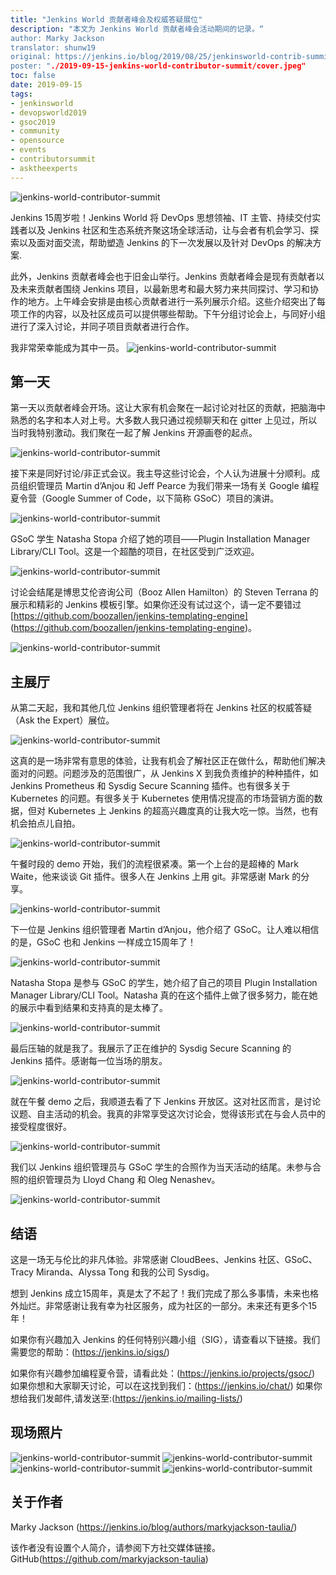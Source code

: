 ```yaml
---
title: "Jenkins World 贡献者峰会及权威答疑展位"
description: "本文为 Jenkins World 贡献者峰会活动期间的记录。“
author: Marky Jackson
translator: shunw19
original: https://jenkins.io/blog/2019/08/25/jenkinsworld-contrib-summit-ask-the-expert-booth/
poster: "./2019-09-15-jenkins-world-contributor-summit/cover.jpeg"
toc: false
date: 2019-09-15
tags:
- jenkinsworld
- devopsworld2019
- gsoc2019
- community
- opensource
- events
- contributorsummit
- asktheexperts
---
```


![jenkins-world-contributor-summit](cover.jpeg)

Jenkins 15周岁啦！Jenkins World 将 DevOps 思想领袖、IT 主管、持续交付实践者以及 Jenkins 社区和生态系统齐聚这场全球活动，让与会者有机会学习、探索以及面对面交流，帮助塑造 Jenkins 的下一次发展以及针对 DevOps 的解决方案.

此外，Jenkins 贡献者峰会也于旧金山举行。Jenkins 贡献者峰会是现有贡献者以及未来贡献者围绕 Jenkins 项目，以最新思考和最大努力来共同探讨、学习和协作的地方。上午峰会安排是由核心贡献者进行一系列展示介绍。这些介绍突出了每项工作的内容，以及社区成员可以提供哪些帮助。下午分组讨论会上，与同好小组进行了深入讨论，并同子项目贡献者进行合作。

我非常荣幸能成为其中一员。
![jenkins-world-contributor-summit](pass-card.jpeg)

## 第一天
第一天以贡献者峰会开场。这让大家有机会聚在一起讨论对社区的贡献，把脑海中熟悉的名字和本人对上号。大多数人我只通过视频聊天和在 gitter 上见过，所以当时我特别激动。我们聚在一起了解 Jenkins 开源画卷的起点。

![jenkins-world-contributor-summit](day-one-start.jpeg)

接下来是同好讨论/非正式会议。我主导这些讨论会，个人认为进展十分顺利。成员组织管理员 Martin d’Anjou 和 Jeff Pearce 为我们带来一场有关 Google 编程夏令营（Google Summer of Code，以下简称 GSoC）项目的演讲。

![jenkins-world-contributor-summit](talk.jpeg)

GSoC 学生 Natasha Stopa 介绍了她的项目——Plugin Installation Manager Library/CLI Tool。这是一个超酷的项目，在社区受到广泛欢迎。

![jenkins-world-contributor-summit](gsoc-student.jpeg)

讨论会结尾是博思艾伦咨询公司（Booz Allen Hamilton）的 Steven Terrana 的展示和精彩的 Jenkins 模板引擎。如果你还没有试过这个，请一定不要错过[https://github.com/boozallen/jenkins-templating-engine] (https://github.com/boozallen/jenkins-templating-engine)。

![jenkins-world-contributor-summit](slide.jpeg)

## 主展厅
从第二天起，我和其他几位 Jenkins 组织管理者将在 Jenkins 社区的权威答疑（Ask the Expert）展位。

![jenkins-world-contributor-summit](author-pic.png)

这真的是一场非常有意思的体验，让我有机会了解社区正在做什么，帮助他们解决面对的问题。问题涉及的范围很广，从 Jenkins X 到我负责维护的种种插件，如 Jenkins Prometheus 和  Sysdig Secure Scanning 插件。也有很多关于 Kubernetes 的问题。有很多关于 Kubernetes 使用情况提高的市场营销方面的数据，但对 Kubernetes 上 Jenkins 的超高兴趣度真的让我大吃一惊。当然，也有机会拍点儿自拍。

![jenkins-world-contributor-summit](pic.png)

午餐时段的 demo 开始，我们的流程很紧凑。第一个上台的是超棒的 Mark Waite，他来谈谈 Git 插件。很多人在 Jenkins 上用 git。非常感谢 Mark 的分享。

![jenkins-world-contributor-summit](presentation.jpg)

下一位是 Jenkins 组织管理者 Martin d’Anjou，他介绍了 GSoC。让人难以相信的是，GSoC 也和 Jenkins 一样成立15周年了！

![jenkins-world-contributor-summit](gsoc-presentation.jpeg)

Natasha Stopa 是参与 GSoC 的学生，她介绍了自己的项目 Plugin Installation Manager Library/CLI Tool。Natasha 真的在这个插件上做了很多努力，能在她的展示中看到结果和支持真的是太棒了。

![jenkins-world-contributor-summit](natasha.jpeg)

最后压轴的就是我了。我展示了正在维护的 Sysdig Secure Scanning 的 Jenkins 插件。感谢每一位当场的朋友。

![jenkins-world-contributor-summit](author-presentation.jpeg)

就在午餐 demo 之后，我顺道去看了下 Jenkins 开放区。这对社区而言，是讨论议题、自主活动的机会。我真的非常享受这次讨论会，觉得该形式在与会人员中的接受程度很好。

![jenkins-world-contributor-summit](jenkins-open-space.jpeg)

我们以 Jenkins 组织管理员与 GSoC 学生的合照作为当天活动的结尾。未参与合照的组织管理员为 Lloyd Chang 和 Oleg Nenashev。

![jenkins-world-contributor-summit](attendee-pic.png)

## 结语
这是一场无与伦比的非凡体验。非常感谢 CloudBees、Jenkins 社区、GSoC、Tracy Miranda、Alyssa Tong 和我的公司 Sysdig。

想到 Jenkins 成立15周年，真是太了不起了！我们完成了那么多事情，未来也格外灿烂。非常感谢让我有幸为社区服务，成为社区的一部分。未来还有更多个15年！

如果你有兴趣加入 Jenkins 的任何特别兴趣小组（SIG），请查看以下链接。我们需要您的帮助：(https://jenkins.io/sigs/)

如果你有兴趣参加编程夏令营，请看此处：(https://jenkins.io/projects/gsoc/)
如果你想和大家聊天讨论，可以在这找到我们：(https://jenkins.io/chat/)
如果你想给我们发邮件,请发送至:(https://jenkins.io/mailing-lists/)

## 现场照片
![jenkins-world-contributor-summit](event-one.png)
![jenkins-world-contributor-summit](event-two.png)
![jenkins-world-contributor-summit](event-three.png)
![jenkins-world-contributor-summit](ask-the-experts.png)

## 关于作者
Marky Jackson (https://jenkins.io/blog/authors/markyjackson-taulia/)

该作者没有设置个人简介，请参阅下方社交媒体链接。
GitHub(https://github.com/markyjackson-taulia)
